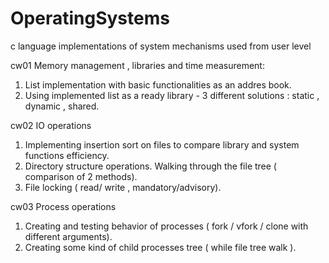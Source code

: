 # OperatingSystems
c language implementations of system mechanisms used from user level

cw01 Memory management , libraries and time measurement:
1) List implementation with basic functionalities as an addres book.
2) Using implemented list as a ready library - 3 different solutions : static , dynamic , shared.

cw02 IO operations
1) Implementing insertion sort on files to compare library and system functions efficiency. 
2) Directory structure operations. Walking through the file tree ( comparison of 2 methods).
3) File locking ( read/ write , mandatory/advisory).

cw03 Process operations
1) Creating and testing behavior of processes ( fork / vfork / clone with different arguments).
2) Creating some kind of child processes tree ( while file tree walk ).

